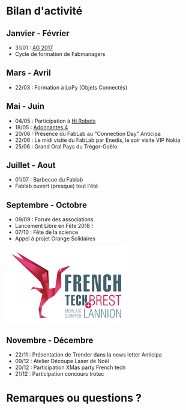 # Bilan d'activité


## Janvier - Février
* 31/01 : [AG 2017](http://wiki.fablab-lannion.org/index.php?title=Compte_Rendu_AG_2017)
* Cycle de formation de Fabmanagers



## Mars - Avril
* 22/03 : Formation à LoPy (Objets Connectés)


## Mai - Juin
* 04/05 : Participation à  [Hi Robots](http://www.fablab-lannion.org/2017/04/hi-robots-midi-robotique.html)
* 18/05 : [Adonnantes 4](http://wiki.fablab-lannion.org/index.php?title=Adonnantes_4)
* 20/06 : Présence du FabLab au "Connection Day" Anticipa
* 22/06 : Le midi visite du FabLab par Enedis, le soir visite VIP Nokia
* 25/06 : Grand Oral Pays du Trégor-Goëlo

## Juillet - Aout
* 01/07 : Barbecue du Fablab
* Fablab ouvert (presque) tout l'été

## Septembre - Octobre
* 09/09 : Forum des associations
* Lancement Libre en Fête 2018 !
* 07/10 : Fête de la science
* Appel à projet Orange Solidaires

![FrenchTech](img/french.jpg)


## Novembre - Décembre
* 22/11 : Présentation de Trender dans la news letter Anticipa
* 09/12 : Atelier Découpe Laser de Noël
* 20/12 : Participation XMas party French tech
* 21/12 : Participation concours trotec


# Remarques ou questions ?
